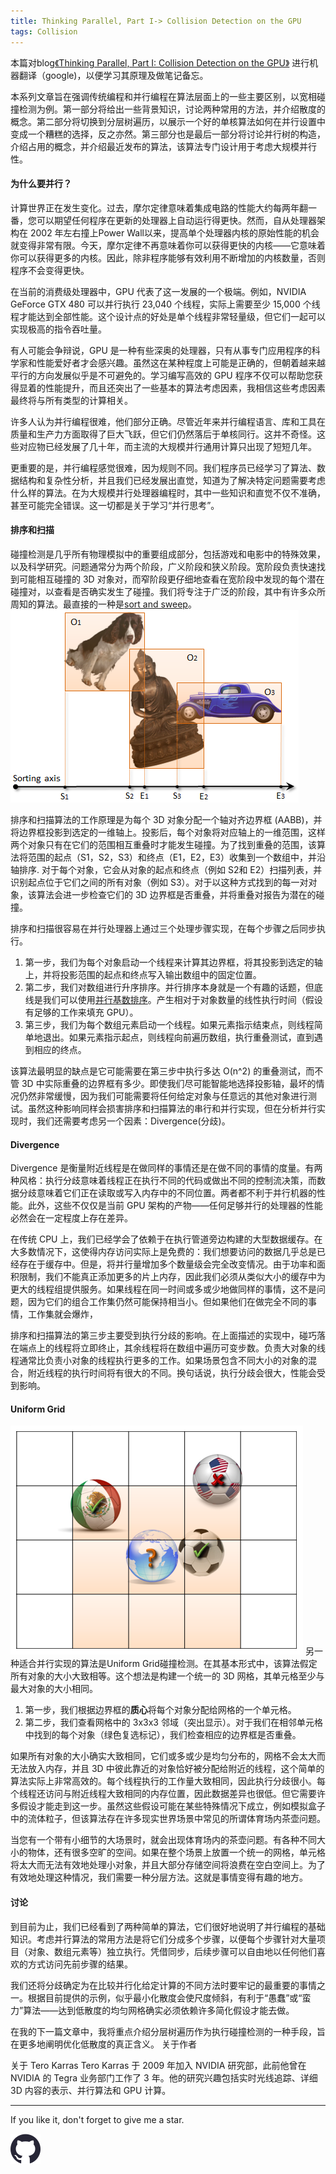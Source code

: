 ```yaml
---
title: Thinking Parallel, Part I-> Collision Detection on the GPU
tags: Collision
---
```


本篇对blog[《Thinking Parallel, Part I: Collision Detection on the GPU》](https://developer.nvidia.com/blog/thinking-parallel-part-i-collision-detection-gpu/) 进行机器翻译（google)，以便学习其原理及做笔记备忘。

<!--more-->
本系列文章旨在强调传统编程和并行编程在算法层面上的一些主要区别，以宽相碰撞检测为例。第一部分将给出一些背景知识，讨论两种常用的方法，并介绍散度的概念。第二部分将切换到分层树遍历，以展示一个好的单核算法如何在并行设置中变成一个糟糕的选择，反之亦然。第三部分也是最后一部分将讨论并行树的构造，介绍占用的概念，并介绍最近发布的算法，该算法专门设计用于考虑大规模并行性。

#### 为什么要并行？
计算世界正在发生变化。过去，摩尔定律意味着集成电路的性能大约每两年翻一番，您可以期望任何程序在更新的处理器上自动运行得更快。然而，自从处理器架构在 2002 年左右撞上Power Wall以来，提高单个处理器内核的原始性能的机会就变得非常有限。今天，摩尔定律不再意味着你可以获得更快的内核——它意味着你可以获得更多的内核。因此，除非程序能够有效利用不断增加的内核数量，否则程序不会变得更快。

在当前的消费级处理器中，GPU 代表了这一发展的一个极端。例如，NVIDIA GeForce GTX 480 可以并行执行 23,040 个线程，实际上需要至少 15,000 个线程才能达到全部性能。这个设计点的好处是单个线程非常轻量级，但它们一起可以实现极高的指令吞吐量。

有人可能会争辩说，GPU 是一种有些深奥的处理器，只有从事专门应用程序的科学家和性能爱好者才会感兴趣。虽然这在某种程度上可能是正确的，但朝着越来越平行的方向发展似乎是不可避免的。学习编写高效的 GPU 程序不仅可以帮助您获得显着的性能提升，而且还突出了一些基本的算法考虑因素，我相信这些考虑因素最终将与所有类型的计算相关。

许多人认为并行编程很难，他们部分正确。尽管近年来并行编程语言、库和工具在质量和生产力方面取得了巨大飞跃，但它们仍然落后于单核同行。这并不奇怪。这些对应物已经发展了几十年，而主流的大规模并行通用计算只出现了短短几年。

更重要的是，并行编程感觉很难，因为规则不同。我们程序员已经学习了算法、数据结构和复杂性分析，并且我们已经发展出直觉，知道为了解决特定问题需要考虑什么样的算法。在为大规模并行处理器编程时，其中一些知识和直觉不仅不准确，甚至可能完全错误。这一切都是关于学习“并行思考”。

####  排序和扫描
碰撞检测是几乎所有物理模拟中的重要组成部分，包括游戏和电影中的特殊效果，以及科学研究。问题通常分为两个阶段，广义阶段和狭义阶段。宽阶段负责快速找到可能相互碰撞的 3D 对象对，而窄阶段更仔细地查看在宽阶段中发现的每个潜在碰撞对，以查看是否确实发生了碰撞。我们将专注于广泛的阶段，其中有许多众所周知的算法。最直接的一种是[sort and sweep](https://developer.nvidia.com/gpugems/gpugems3/part-v-physics-simulation/chapter-32-broad-phase-collision-detection-cuda)。
![sort and sweep](/img/assets/Collision/fig01-sort-and-sweep.png)

排序和扫描算法的工作原理是为每个 3D 对象分配一个轴对齐边界框 (AABB)，并将边界框投影到选定的一维轴上。投影后，每个对象将对应轴上的一维范围，这样两个对象只有在它们的范围相互重叠时才能发生碰撞。为了找到重叠的范围，该算法将范围的起点（S1，S2，S3）和终点（E1，E2，E3）收集到一个数组中，并沿轴排序. 对于每个对象，它会从对象的起点和终点（例如 S2和 E2）扫描列表，并识别起点位于它们之间的所有对象（例如 S3）。对于以这种方式找到的每一对对象，该算法会进一步检查它们的 3D 边界框是否重叠，并将重叠对报告为潜在的碰撞。

排序和扫描很容易在并行处理器上通过三个处理步骤实现，在每个步骤之后同步执行。
1. 第一步，我们为每个对象启动一个线程来计算其边界框，将其投影到选定的轴上，并将投影范围的起点和终点写入输出数组中的固定位置。
2. 第二步，我们对数组进行升序排序。并行排序本身就是一个有趣的话题，但底线是我们可以使用[并行基数排序](https://code.google.com/archive/p/back40computing/wikis/RadixSorting.wiki)。产生相对于对象数量的线性执行时间（假设有足够的工作来填充 GPU）。
3. 第三步，我们为每个数组元素启动一个线程。如果元素指示结束点，则线程简单地退出。如果元素指示起点，则线程向前遍历数组，执行重叠测试，直到遇到相应的终点。

该算法最明显的缺点是它可能需要在第三步中执行多达 O(n^2) 的重叠测试，而不管 3D 中实际重叠的边界框有多少。即使我们尽可能智能地选择投影轴，最坏的情况仍然非常缓慢，因为我们可能需要将任何给定对象与任意远的其他对象进行测试。虽然这种影响同样会损害排序和扫描算法的串行和并行实现，但在分析并行实现时，我们还需要考虑另一个因素：Divergence(分歧)。


#### Divergence 
Divergence 是衡量附近线程是在做同样的事情还是在做不同的事情的度量。有两种风格：执行分歧意味着线程正在执行不同的代码或做出不同的控制流决策，而数据分歧意味着它们正在读取或写入内存中的不同位置。两者都不利于并行机器的性能。此外，这些不仅仅是当前 GPU 架构的产物——任何足够并行的处理器的性能必然会在一定程度上存在差异。

在传统 CPU 上，我们已经学会了依赖于在执行管道旁边构建的大型数据缓存。在大多数情况下，这使得内存访问实际上是免费的：我们想要访问的数据几乎总是已经存在于缓存中。但是，将并行量增加多个数量级会完全改变情况。由于功率和面积限制，我们不能真正添加​​更多的片上内存，因此我们必须从类似大小的缓存中为更大的线程组提供服务。如果线程在同一时间或多或少地做同样的事情，这不是问题，因为它们的组合工作集仍然可能保持相当小。但如果他们在做完全不同的事情，工作集就会爆炸，

排序和扫描算法的第三步主要受到执行分歧的影响。在上面描述的实现中，碰巧落在端点上的线程将立即终止，其余线程将在数组中遍历可变步数。负责大对象的线程通常比负责小对象的线程执行更多的工作。如果场景包含不同大小的对象的混合，附近线程的执行时间将有很大的不同。换句话说，执行分歧会很大，性能会受到影响。

#### Uniform Grid
![Uniform Grid](/img/assets/Collision/fig02-uniform-grid.png)
另一种适合并行实现的算法是Uniform Grid碰撞检测。在其基本形式中，该算法假定所有对象的大小大致相等。这个想法是构建一个统一的 3D 网格，其单元格至少与最大对象的大小相同。
1. 第一步，我们根据边界框的**质心**将每个对象分配给网格的一个单元格。
2. 第二步，我们查看网格中的 3x3x3 邻域（突出显示）。对于我们在相邻单元格中找到的每个对象（绿色复选标记），我们检查相应的边界框是否重叠。

如果所有对象的大小确实大致相同，它们或多或少是均匀分布的，网格不会太大而无法放入内存，并且 3D 中彼此靠近的对象恰好被分配给附近的线程，这个简单的算法实际上非常高效的。每个线程执行的工作量大致相同，因此执行分歧很小。每个线程还访问与附近线程大致相同的内存位置，因此数据差异也很低。但它需要许多假设才能走到这一步。虽然这些假设可能在某些特殊情况下成立，例如模拟盒子中的流体粒子，但该算法存在许多现实世界场景中常见的所谓体育场内茶壶问题。

当您有一个带有小细节的大场景时，就会出现体育场内的茶壶问题。有各种不同大小的物体，还有很多空旷的空间。如果在整个场景上放置一个统一的网格，单元格将太大而无法有效地处理小对象，并且大部分存储空间将浪费在空白空间上。为了有效地处理这种情况，我们需要一种分层方法。这就是事情变得有趣的地方。

#### 讨论
到目前为止，我们已经看到了两种简单的算法，它们很好地说明了并行编程的基础知识。考虑并行算法的常用方法是将它们分成多个步骤，以便每个步骤针对大量项目（对象、数组元素等）独立执行。凭借同步，后续步骤可以自由地以任何他们喜欢的方式访问先前步骤的结果。

我们还将分歧确定为在比较并行化给定计算的不同方法时要牢记的最重要的事情之一。根据目前提供的示例，似乎最小化散度会使尺度倾斜，有利于“愚蠢”或“蛮力”算法——达到低散度的均匀网格确实必须依赖许多简化假设才能去做。

在我的下一篇文章中，我将重点介绍分层树遍历作为执行碰撞检测的一种手段，旨在更多地阐明优化低散度的真正含义。
关于作者

关于 Tero Karras
Tero Karras 于 2009 年加入 NVIDIA 研究部，此前他曾在 NVIDIA 的 Tegra 业务部门工作了 3 年。他的研究兴趣包括实时光线追踪、详细 3D 内容的表示、并行算法和 GPU 计算。

---
If you like it, don't forget to give me a star.

[![Star This Project](/img/assets/github.svg)](https://github.com/fwzhuang/fwzhuang.github.io)